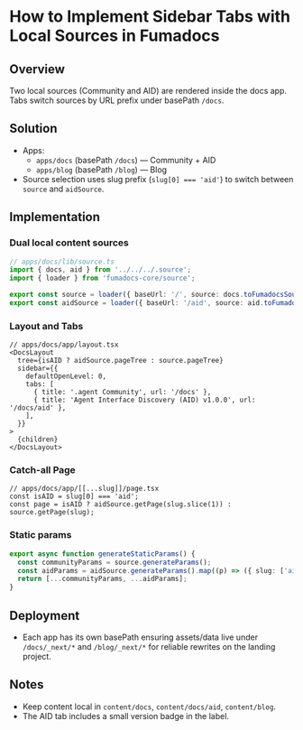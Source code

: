 # How to Implement Sidebar Tabs with Local Sources in Fumadocs

## Overview
Two local sources (Community and AID) are rendered inside the docs app. Tabs switch sources by URL prefix under basePath `/docs`.

## Solution
- Apps:
  - `apps/docs` (basePath `/docs`) — Community + AID
  - `apps/blog` (basePath `/blog`) — Blog
- Source selection uses slug prefix (`slug[0] === 'aid'`) to switch between `source` and `aidSource`.

## Implementation

### Dual local content sources
```ts
// apps/docs/lib/source.ts
import { docs, aid } from '../../../.source';
import { loader } from 'fumadocs-core/source';

export const source = loader({ baseUrl: '/', source: docs.toFumadocsSource() });
export const aidSource = loader({ baseUrl: '/aid', source: aid.toFumadocsSource() });
```

### Layout and Tabs
```tsx
// apps/docs/app/layout.tsx
<DocsLayout
  tree={isAID ? aidSource.pageTree : source.pageTree}
  sidebar={{
    defaultOpenLevel: 0,
    tabs: [
      { title: '.agent Community', url: '/docs' },
      { title: 'Agent Interface Discovery (AID) v1.0.0', url: '/docs/aid' },
    ],
  }}
>
  {children}
</DocsLayout>
```

### Catch-all Page
```tsx
// apps/docs/app/[[...slug]]/page.tsx
const isAID = slug[0] === 'aid';
const page = isAID ? aidSource.getPage(slug.slice(1)) : source.getPage(slug);
```

### Static params
```ts
export async function generateStaticParams() {
  const communityParams = source.generateParams();
  const aidParams = aidSource.generateParams().map((p) => ({ slug: ['aid', ...p.slug] }));
  return [...communityParams, ...aidParams];
}
```

## Deployment
- Each app has its own basePath ensuring assets/data live under `/docs/_next/*` and `/blog/_next/*` for reliable rewrites on the landing project.

## Notes
- Keep content local in `content/docs`, `content/docs/aid`, `content/blog`.
- The AID tab includes a small version badge in the label. 